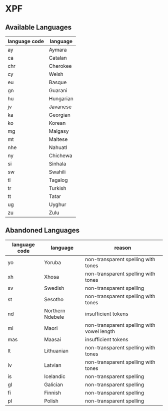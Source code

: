 # XPF

## Available Languages
| language code | language  | 
|---------------|-----------| 
| ay            | Aymara    | 
| ca            | Catalan   | 
| chr           | Cherokee  | 
| cy            | Welsh     | 
| eu            | Basque    | 
| gn            | Guarani   | 
| hu            | Hungarian | 
| jv            | Javanese  | 
| ka            | Georgian  | 
| ko            | Korean    | 
|mg             | Malgasy   |
| mt            | Maltese   | 
| nhe           | Nahuatl   | 
| ny            | Chichewa  | 
| si            | Sinhala   | 
| sw            | Swahili   | 
| tl            | Tagalog   | 
| tr            | Turkish   | 
| tt            | Tatar     | 
| ug            | Uyghur    | 
| zu            | Zulu      | 


## Abandoned Languages
| language code | language         | reason                                     | 
|---------------|------------------|--------------------------------------------| 
| yo| Yoruba           | non-transparent spelling with tones        | 
| xh| Xhosa            | non-transparent spelling with tones        | 
| sv| Swedish          | non-transparent spelling                   | 
| st| Sesotho          | non-transparent spelling with tones        | 
| nd| Northern Ndebele | insufficient tokens                        | 
| mi| Maori            | non-transparent spelling with vowel length | 
| mas| Maasai           | insufficient tokens                        | 
lt|Lithuanian            |non-transparent spelling with tones|
lv|Latvian              |non-transparent spelling with tones|
| is | Icelandic        | non-transparent spelling                   | 
| gl | Galician         | non-transparent spelling                   | 
| fi | Finnish          | non-transparent spelling                   | 
|pl|Polish|non-transparent spelling|
